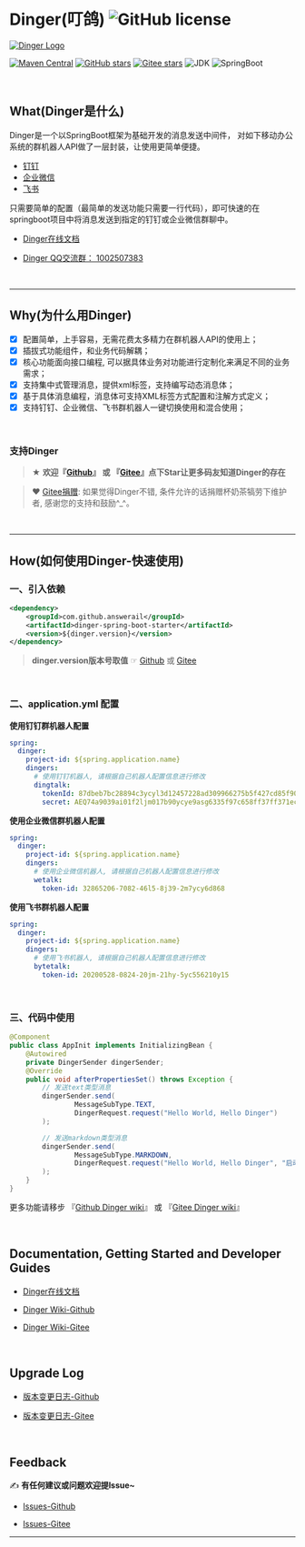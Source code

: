 # Dinger(叮鸽) ![GitHub license](https://img.shields.io/github/license/AnswerAIL/dingtalk-spring-boot-starter)
[![Dinger Logo](https://gitee.com/jaemon/docs/raw/master/dinger.png)](https://github.com/AnswerAIL/dingtalk-spring-boot-starter)


[![Maven Central](https://img.shields.io/maven-central/v/com.github.answerail/dinger-spring-boot-starter)](https://mvnrepository.com/artifact/com.github.answerail/dinger-spring-boot-starter)
[![GitHub stars](https://img.shields.io/github/stars/AnswerAIL/dingtalk-spring-boot-starter.svg?style=social)](https://github.com/AnswerAIL/dingtalk-spring-boot-starter)
[![Gitee stars](https://gitee.com/jaemon/dingtalk-spring-boot-starter/badge/star.svg?theme=dark)](https://gitee.com/jaemon/dingtalk-spring-boot-starter)
![JDK](https://img.shields.io/badge/JDK-1.8+-green?logo=appveyor)
![SpringBoot](https://img.shields.io/badge/springboot-1.x%20&%202.x-green?logo=appveyor)


&nbsp;


## What(Dinger是什么)
Dinger是一个以SpringBoot框架为基础开发的消息发送中间件， 对如下移动办公系统的群机器人API做了一层封装，让使用更简单便捷。
- [钉钉](https://open.dingtalk.com/document/group/custom-robot-access)
- [企业微信](https://developer.work.weixin.qq.com/document/path/91770)
- [飞书](https://open.feishu.cn/document/ukTMukTMukTM/ucTM5YjL3ETO24yNxkjN#756b882f)

只需要简单的配置（最简单的发送功能只需要一行代码），即可快速的在springboot项目中将消息发送到指定的钉钉或企业微信群聊中。

- [Dinger在线文档](https://answerail.gitee.io/docsify-jaemon)

- [Dinger QQ交流群： 1002507383](https://jq.qq.com/?_wv=1027&k=xbcwxp0i)

&nbsp;

***

## Why(为什么用Dinger)
 - [x] 配置简单，上手容易，无需花费太多精力在群机器人API的使用上；
 - [x] 插拔式功能组件，和业务代码解耦；
 - [x] 核心功能面向接口编程, 可以据具体业务对功能进行定制化来满足不同的业务需求；
 - [x] 支持集中式管理消息，提供xml标签，支持编写动态消息体；
 - [x] 基于具体消息编程，消息体可支持XML标签方式配置和注解方式定义；
 - [x] 支持钉钉、企业微信、飞书群机器人一键切换使用和混合使用；

&nbsp;

### 支持Dinger
> ★ **欢迎『[Github](https://github.com/AnswerAIL/dingtalk-spring-boot-starter)』 或 『[Gitee](https://gitee.com/jaemon/dingtalk-spring-boot-starter)』点下Star让更多码友知道Dinger的存在**

> ❤ [Gitee捐赠](https://gitee.com/jaemon/dingtalk-spring-boot-starter): 如果觉得Dinger不错, 条件允许的话捐赠杯奶茶犒劳下维护者, 感谢您的支持和鼓励^_^。

&nbsp;

***

## How(如何使用Dinger-快速使用)
### 一、引入依赖
```xml
<dependency>
    <groupId>com.github.answerail</groupId>
    <artifactId>dinger-spring-boot-starter</artifactId>
    <version>${dinger.version}</version>
</dependency>
```
> **dinger.version版本号取值** ☞ [Github](https://github.com/AnswerAIL/dingtalk-spring-boot-starter/wiki/Dinger-1.1-Upgrade-Log) 或 [Gitee](https://gitee.com/jaemon/dingtalk-spring-boot-starter/wikis/Dinger-1.1-Upgrade-Log?sort_id=3312594)

&nbsp;

### 二、application.yml 配置
**使用钉钉群机器人配置**
```yaml
spring:
  dinger:
    project-id: ${spring.application.name}
    dingers:
      # 使用钉钉机器人, 请根据自己机器人配置信息进行修改
      dingtalk:
        tokenId: 87dbeb7bc28894c3ycyl3d12457228ad309966275b5f427cd85f9025ebb520cf
        secret: AEQ74a9039ai01f2ljm017b90ycye9asg6335f97c658ff37ff371ec8120581c7f09
```

**使用企业微信群机器人配置**
```yaml
spring:
  dinger:
    project-id: ${spring.application.name}
    dingers:
      # 使用企业微信机器人, 请根据自己机器人配置信息进行修改
      wetalk:
        token-id: 32865206-7082-46l5-8j39-2m7ycy6d868
```

**使用飞书群机器人配置**
```yaml
spring:
  dinger:
    project-id: ${spring.application.name}
    dingers:
      # 使用飞书机器人, 请根据自己机器人配置信息进行修改
      bytetalk:
        token-id: 20200528-0824-20jm-21hy-5yc556210y15
```

&nbsp;

### 三、代码中使用
```java
@Component
public class AppInit implements InitializingBean {
    @Autowired
    private DingerSender dingerSender;
    @Override
    public void afterPropertiesSet() throws Exception {
        // 发送text类型消息
        dingerSender.send(
                MessageSubType.TEXT,
                DingerRequest.request("Hello World, Hello Dinger")
        );

        // 发送markdown类型消息
        dingerSender.send(
                MessageSubType.MARKDOWN,
                DingerRequest.request("Hello World, Hello Dinger", "启动通知")
        );
    }
}
```
更多功能请移步 『[Github Dinger wiki](https://github.com/AnswerAIL/dingtalk-spring-boot-starter/wiki)』 或 『[Gitee Dinger wiki](https://gitee.com/jaemon/dingtalk-spring-boot-starter/wikis)』


&nbsp;


## Documentation, Getting Started and Developer Guides
- [Dinger在线文档](https://answerail.gitee.io/docsify-jaemon)

- [Dinger Wiki-Github](https://github.com/AnswerAIL/dingtalk-spring-boot-starter/wiki)

- [Dinger Wiki-Gitee](https://gitee.com/jaemon/dingtalk-spring-boot-starter/wikis)


&nbsp;


## Upgrade Log
- [版本变更日志-Github](https://github.com/AnswerAIL/dingtalk-spring-boot-starter/wiki/Dinger-1.1-Upgrade-Log)

- [版本变更日志-Gitee](https://gitee.com/jaemon/dingtalk-spring-boot-starter/wikis/Dinger-1.1-Upgrade-Log)


&nbsp;


## Feedback
✍ **有任何建议或问题欢迎提Issue~**

- [Issues-Github](https://github.com/AnswerAIL/dingtalk-spring-boot-starter/issues)

- [Issues-Gitee](https://gitee.com/jaemon/dingtalk-spring-boot-starter/issues)
***

&nbsp;
